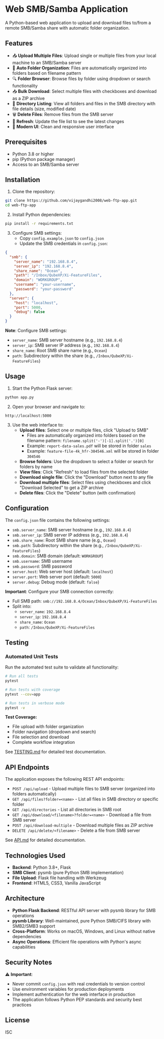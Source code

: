 # Web SMB/Samba Application

A Python-based web application to upload and download files to/from a remote SMB/Samba share with automatic folder organization.

## Features

- 📤 **Upload Multiple Files**: Upload single or multiple files from your local machine to an SMB/Samba server
- 📁 **Auto Folder Organization**: Files are automatically organized into folders based on filename pattern
- 🔍 **Folder Browser**: Browse files by folder using dropdown or search functionality
- 📥 **Bulk Download**: Select multiple files with checkboxes and download as a ZIP archive
- 📂 **Directory Listing**: View all folders and files in the SMB directory with file details (size, modified date)
- 🗑️ **Delete Files**: Remove files from the SMB server
- 🔄 **Refresh**: Update the file list to see the latest changes
- 💅 **Modern UI**: Clean and responsive user interface

## Prerequisites

- Python 3.8 or higher
- pip (Python package manager)
- Access to an SMB/Samba server

## Installation

1. Clone the repository:
```bash
git clone https://github.com/vijaygandhi2008/web-ftp-app.git
cd web-ftp-app
```

2. Install Python dependencies:
```bash
pip install -r requirements.txt
```

3. Configure SMB settings:
   - Copy `config.example.json` to `config.json`
   - Update the SMB credentials in `config.json`:
```json
{
  "smb": {
    "server_name": "192.168.8.4",
    "server_ip": "192.168.8.4",
    "share_name": "Ocean",
    "path": "/Inbox/QubeXP/Xi-FeatureFiles",
    "domain": "WORKGROUP",
    "username": "your-username",
    "password": "your-password"
  },
  "server": {
    "host": "localhost",
    "port": 5000,
    "debug": false
  }
}
```

**Note**: Configure SMB settings:
- `server_name`: SMB server hostname (e.g., `192.168.8.4`)
- `server_ip`: SMB server IP address (e.g., `192.168.8.4`)
- `share_name`: Root SMB share name (e.g., `Ocean`)
- `path`: Subdirectory within the share (e.g., `/Inbox/QubeXP/Xi-FeatureFiles`)

## Usage

1. Start the Python Flask server:
```bash
python app.py
```

2. Open your browser and navigate to:
```
http://localhost:5000
```

3. Use the web interface to:
   - **Upload files**: Select one or multiple files, click "Upload to SMB"
     - Files are automatically organized into folders based on the filename pattern: `filename.split('-')[-1].split('.')[0]`
     - Example: `report-data-sales.pdf` will be stored in folder `sales`
     - Example: `feature-file-4k_hfr-304546.xml` will be stored in folder `304546`
   - **Browse folders**: Use the dropdown to select a folder or search for folders by name
   - **View files**: Click "Refresh" to load files from the selected folder
   - **Download single file**: Click the "Download" button next to any file
   - **Download multiple files**: Select files using checkboxes and click "Download Selected" to get a ZIP archive
   - **Delete files**: Click the "Delete" button (with confirmation)

## Configuration

The `config.json` file contains the following settings:

- `smb.server_name`: SMB server hostname (e.g., `192.168.8.4`)
- `smb.server_ip`: SMB server IP address (e.g., `192.168.8.4`)
- `smb.share_name`: Root SMB share name (e.g., `Ocean`)
- `smb.path`: Subdirectory within the share (e.g., `/Inbox/QubeXP/Xi-FeatureFiles`)
- `smb.domain`: SMB domain (default: `WORKGROUP`)
- `smb.username`: SMB username
- `smb.password`: SMB password
- `server.host`: Web server host (default: `localhost`)
- `server.port`: Web server port (default: `5000`)
- `server.debug`: Debug mode (default: `false`)

**Important**: Configure your SMB connection correctly:
- Full SMB path: `smb://192.168.8.4/Ocean/Inbox/QubeXP/Xi-FeatureFiles`
- Split into: 
  - `server_name`: `192.168.8.4`
  - `server_ip`: `192.168.8.4`
  - `share_name`: `Ocean`
  - `path`: `/Inbox/QubeXP/Xi-FeatureFiles`

## Testing

### Automated Unit Tests

Run the automated test suite to validate all functionality:

```bash
# Run all tests
pytest

# Run tests with coverage
pytest --cov=app

# Run tests in verbose mode
pytest -v
```

**Test Coverage:**
- File upload with folder organization
- Folder navigation (dropdown and search)
- File selection and download
- Complete workflow integration

See [TESTING.md](TESTING.md) for detailed test documentation.

## API Endpoints

The application exposes the following REST API endpoints:

- `POST /api/upload` - Upload multiple files to SMB server (organized into folders automatically)
- `GET /api/files?folder=<name>` - List all files in SMB directory or specific folder
- `GET /api/directories` - List all directories in SMB root
- `GET /api/download/<filename>?folder=<name>` - Download a file from SMB server
- `POST /api/download-multiple` - Download multiple files as ZIP archive
- `DELETE /api/delete/<filename>` - Delete a file from SMB server

See [API.md](API.md) for detailed documentation.

## Technologies Used

- **Backend**: Python 3.8+, Flask
- **SMB Client**: pysmb (pure Python SMB implementation)
- **File Upload**: Flask file handling with Werkzeug
- **Frontend**: HTML5, CSS3, Vanilla JavaScript

## Architecture

- **Python Flask Backend**: RESTful API server with pysmb library for SMB operations
- **pysmb Library**: Well-maintained, pure Python SMB/CIFS library with SMB2/SMB3 support
- **Cross-Platform**: Works on macOS, Windows, and Linux without native dependencies
- **Async Operations**: Efficient file operations with Python's async capabilities

## Security Notes

⚠️ **Important**: 
- Never commit `config.json` with real credentials to version control
- Use environment variables for production deployments
- Implement authentication for the web interface in production
- The application follows Python PEP standards and security best practices

## License

ISC